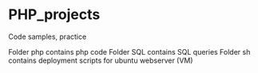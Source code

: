 # PHP_projects
Code samples, practice

Folder php contains php code
Folder SQL contains SQL queries
Folder sh contains deployment scripts for ubuntu webserver (VM)
